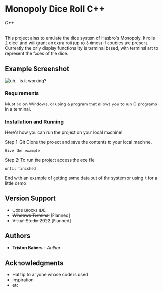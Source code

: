 # Monopoly Dice Roll C++
###### C++

This project aims to emulate the dice system of Hasbro's Monopoly. It rolls 2 dice, and will grant an extra roll (up to 3 times) if doubles are present. Currently the only display functionality is terminal based, with terminal art to represent the faces of the dice.

## Example Screenshot
![uh... is it working?](https://github.com/TristonBabers/Monopoly-Dice-Roll-C-/main/ExampleScreenShot.png?raw=true)

### Requirements

Must be on Windows, or using a program that allows you to run C programs in a terminal.

### Installation and Running

Here's how you can run the project on your local machine!

Step 1: Git Clone the project and save the contents to your local machine.

    Give the example

Step 2: To run the project access the exe file

    until finished

End with an example of getting some data out of the system or using it
for a little demo

## Version Support
  - Code Blocks IDE
  - ~~Windows Terminal~~ [Planned]
  - ~~Visual Studio 2022~~ [Planned]

## Authors

  - **Triston Babers** - *Author*

## Acknowledgments

  - Hat tip to anyone whose code is used
  - Inspiration
  - etc
